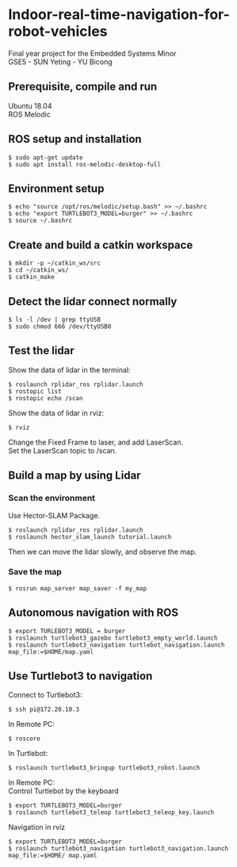 # Indoor-real-time-navigation-for-robot-vehicles
Final year project for the Embedded Systems Minor  
GSE5 - SUN Yeting - YU Bicong
## Prerequisite, compile and run
Ubuntu 18.04  
ROS Melodic
## ROS setup and installation
```
$ sudo apt-get update
$ sudo apt install ros-melodic-desktop-full
```
## Environment setup
```
$ echo "source /opt/ros/melodic/setup.bash" >> ~/.bashrc  
$ echo "export TURTLEBOT3_MODEL=burger" >> ~/.bashrc  
$ source ~/.bashrc  
```
##  Create and build a catkin workspace
```
$ mkdir -p ~/catkin_ws/src  
$ cd ~/catkin_ws/  
$ catkin_make  
```
## Detect the lidar connect normally
```
$ ls -l /dev | grep ttyUSB  
$ sudo chmod 666 /dev/ttyUSB0  
```
## Test the lidar
Show the data of lidar in the terminal:
```
$ roslaunch rplidar_ros rplidar.launch  
$ rostopic list  
$ rostopic echo /scan
```
Show the data of lidar in rviz:
```
$ rviz  
```
Change the Fixed Frame to laser, and add LaserScan.  
Set the LaserScan topic to /scan.  
## Build a map by using Lidar
### Scan the environment
Use Hector-SLAM Package.  
```
$ roslaunch rplidar_ros rplidar.launch  
$ roslaunch hector_slam_launch tutorial.launch  
```
Then we can move the lidar slowly, and observe the map.  
### Save the map
```
$ rosrun map_server map_saver -f my_map  
```
## Autonomous navigation with ROS
```
$ export TURLEBOT3_MODEL = burger  
$ roslaunch turtlebot3_gazebo turtlebot3_empty_world.launch  
$ roslaunch turtlebot3_navigation turtlebot_navigation.launch map_file:=$HOME/map.yaml  
```
## Use Turtlebot3 to navigation
Connect to Turtlebot3:
```
$ ssh pi@172.20.10.3  
```
In Remote PC:
```
$ roscore
```
In Turtlebot:
```
$ roslaunch turtlebot3_bringup turtlebot3_robot.launch  
```
In Remote PC:  
Control Turtlebot by the keyboard
```
$ export TURTLEBOT3_MODEL=burger
$ roslaunch turtlebot3_teleop turtlebot3_teleop_key.launch
```
Navigation in rviz
```
$ export TURTLEBOT3_MODEL=burger
$ roslaunch turtlebot3_navigation turtlebot3_navigation.launch map_file:=$HOME/ map.yaml
```
